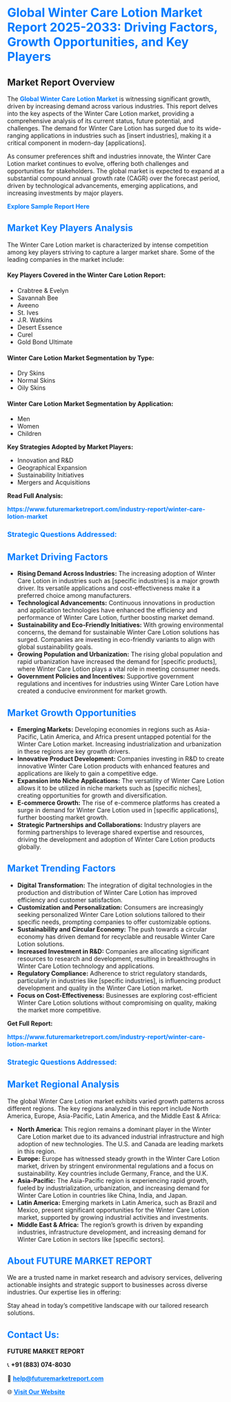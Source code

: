 <h1 style="color: #007BFF;">Global Winter Care Lotion Market Report 2025-2033: Driving Factors, Growth Opportunities, and Key Players</h1>

<section id="overview">
<h2>Market Report Overview</h2>
<p>The <a href="https://www.futuremarketreport.com/industry-report/winter-care-lotion-market" style="color: #007BFF; text-decoration: none;"><strong>Global Winter Care Lotion Market</strong></a> is witnessing significant growth, driven by increasing demand across various industries. This report delves into the key aspects of the Winter Care Lotion market, providing a comprehensive analysis of its current status, future potential, and challenges. The demand for Winter Care Lotion has surged due to its wide-ranging applications in industries such as [insert industries], making it a critical component in modern-day [applications].</p>
<p>As consumer preferences shift and industries innovate, the Winter Care Lotion market continues to evolve, offering both challenges and opportunities for stakeholders. The global market is expected to expand at a substantial compound annual growth rate (CAGR) over the forecast period, driven by technological advancements, emerging applications, and increasing investments by major players.</p>
</section>

<section id="overview">
<p><a href="https://www.futuremarketreport.com/request-sample/reportId=43160" style="color: #007BFF; text-decoration: none;"><strong>Explore Sample Report Here</strong></a></p>
</section>

<section id="key-players">
<h2 style="color: #007BFF;">Market Key Players Analysis</h2>
<p>The Winter Care Lotion market is characterized by intense competition among key players striving to capture a larger market share. Some of the leading companies in the market include:</p>
<h4>Key Players Covered in the Winter Care Lotion Report:</h4>
<ul><li>Crabtree &amp; Evelyn</li><li>Savannah Bee</li><li>Aveeno</li><li>St. Ives</li><li>J.R. Watkins</li><li>Desert Essence</li><li>Curel</li><li>Gold Bond Ultimate</li></ul>
<h4>Winter Care Lotion Market Segmentation by Type:</h4>
<ul><li>Dry Skins</li><li>Normal Skins</li><li>Oily Skins</li></ul>

<h4>Winter Care Lotion Market Segmentation by Application:</h4>
<ul><li>Men</li><li>Women</li><li>Children</li></ul>
<p><strong>Key Strategies Adopted by Market Players:</strong></p>
<ul>
<li>Innovation and R&D</li>
<li>Geographical Expansion</li>
<li>Sustainability Initiatives</li>
<li>Mergers and Acquisitions</li>
</ul>
</section>

<section>
<p><strong>Read Full Analysis: </strong></p><a href="https://www.futuremarketreport.com/industry-report/winter-care-lotion-market" style="color: #007BFF; text-decoration: none;"><strong>https://www.futuremarketreport.com/industry-report/winter-care-lotion-market</strong></a>
<h3 style="color: #007BFF;">Strategic Questions Addressed:</h3>
</section>

<section id="driving-factors">
<h2 style="color: #007BFF;">Market Driving Factors</h2>
<ul>
<li><strong>Rising Demand Across Industries:</strong> The increasing adoption of Winter Care Lotion in industries such as [specific industries] is a major growth driver. Its versatile applications and cost-effectiveness make it a preferred choice among manufacturers.</li>
<li><strong>Technological Advancements:</strong> Continuous innovations in production and application technologies have enhanced the efficiency and performance of Winter Care Lotion, further boosting market demand.</li>
<li><strong>Sustainability and Eco-Friendly Initiatives:</strong> With growing environmental concerns, the demand for sustainable Winter Care Lotion solutions has surged. Companies are investing in eco-friendly variants to align with global sustainability goals.</li>
<li><strong>Growing Population and Urbanization:</strong> The rising global population and rapid urbanization have increased the demand for [specific products], where Winter Care Lotion plays a vital role in meeting consumer needs.</li>
<li><strong>Government Policies and Incentives:</strong> Supportive government regulations and incentives for industries using Winter Care Lotion have created a conducive environment for market growth.</li>
</ul>
</section>

<section id="growth-opportunities">
<h2 style="color: #007BFF;">Market Growth Opportunities</h2>
<ul>
<li><strong>Emerging Markets:</strong> Developing economies in regions such as Asia-Pacific, Latin America, and Africa present untapped potential for the Winter Care Lotion market. Increasing industrialization and urbanization in these regions are key growth drivers.</li>
<li><strong>Innovative Product Development:</strong> Companies investing in R&D to create innovative Winter Care Lotion products with enhanced features and applications are likely to gain a competitive edge.</li>
<li><strong>Expansion into Niche Applications:</strong> The versatility of Winter Care Lotion allows it to be utilized in niche markets such as [specific niches], creating opportunities for growth and diversification.</li>
<li><strong>E-commerce Growth:</strong> The rise of e-commerce platforms has created a surge in demand for Winter Care Lotion used in [specific applications], further boosting market growth.</li>
<li><strong>Strategic Partnerships and Collaborations:</strong> Industry players are forming partnerships to leverage shared expertise and resources, driving the development and adoption of Winter Care Lotion products globally.</li>
</ul>
</section>

<section id="trending-factors">
<h2 style="color: #007BFF;">Market Trending Factors</h2>
<ul>
<li><strong>Digital Transformation:</strong> The integration of digital technologies in the production and distribution of Winter Care Lotion has improved efficiency and customer satisfaction.</li>
<li><strong>Customization and Personalization:</strong> Consumers are increasingly seeking personalized Winter Care Lotion solutions tailored to their specific needs, prompting companies to offer customizable options.</li>
<li><strong>Sustainability and Circular Economy:</strong> The push towards a circular economy has driven demand for recyclable and reusable Winter Care Lotion solutions.</li>
<li><strong>Increased Investment in R&D:</strong> Companies are allocating significant resources to research and development, resulting in breakthroughs in Winter Care Lotion technology and applications.</li>
<li><strong>Regulatory Compliance:</strong> Adherence to strict regulatory standards, particularly in industries like [specific industries], is influencing product development and quality in the Winter Care Lotion market.</li>
<li><strong>Focus on Cost-Effectiveness:</strong> Businesses are exploring cost-efficient Winter Care Lotion solutions without compromising on quality, making the market more competitive.</li>
</ul>
</section>

<section>
<p><strong>Get Full Report: </strong></p><a href="https://www.futuremarketreport.com/industry-report/winter-care-lotion-market" style="color: #007BFF; text-decoration: none;"><strong>https://www.futuremarketreport.com/industry-report/winter-care-lotion-market</strong></a>
<h3 style="color: #007BFF;">Strategic Questions Addressed:</h3>
</section>


<section id="regional-analysis">
<h2 style="color: #007BFF;">Market Regional Analysis</h2>
<p>The global Winter Care Lotion market exhibits varied growth patterns across different regions. The key regions analyzed in this report include North America, Europe, Asia-Pacific, Latin America, and the Middle East & Africa:</p>
<ul>
<li><strong>North America:</strong> This region remains a dominant player in the Winter Care Lotion market due to its advanced industrial infrastructure and high adoption of new technologies. The U.S. and Canada are leading markets in this region.</li>
<li><strong>Europe:</strong> Europe has witnessed steady growth in the Winter Care Lotion market, driven by stringent environmental regulations and a focus on sustainability. Key countries include Germany, France, and the U.K.</li>
<li><strong>Asia-Pacific:</strong> The Asia-Pacific region is experiencing rapid growth, fueled by industrialization, urbanization, and increasing demand for Winter Care Lotion in countries like China, India, and Japan.</li>
<li><strong>Latin America:</strong> Emerging markets in Latin America, such as Brazil and Mexico, present significant opportunities for the Winter Care Lotion market, supported by growing industrial activities and investments.</li>
<li><strong>Middle East & Africa:</strong> The region’s growth is driven by expanding industries, infrastructure development, and increasing demand for Winter Care Lotion in sectors like [specific sectors].</li>
</ul>
</section>

<footer>
<h2 style="color: #007BFF;">About FUTURE MARKET REPORT</h2>
<p>We are a trusted name in market research and advisory services, delivering actionable insights and strategic support to businesses across diverse industries. Our expertise lies in offering:</p>

<p>Stay ahead in today’s competitive landscape with our tailored research solutions.</p>

<h2 style="color: #007BFF;">Contact Us:</h2>
<p><strong>FUTURE MARKET REPORT</strong></p>
<p>📞 <strong>+91 (883) 074-8030</strong></p>
<p>📧 <strong><a href="mailto:help@futuremarketreport.com" style="color: #007BFF;">help@futuremarketreport.com</a></strong></p>
<p>🌐 <strong><a href="https://www.futuremarketreport.com/" style="color: #007BFF;">Visit Our Website</a></strong></p>
</footer>